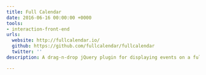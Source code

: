 ```yaml
---
title: Full Calendar
date: 2016-06-16 00:00:00 +0000
tools:
- interaction-front-end
urls:
  website: http://fullcalendar.io/
  github: https://github.com/fullcalendar/fullcalendar
  twitter: ''
description: A drag-n-drop jQuery plugin for displaying events on a full-sized calendar.

---
```

